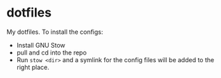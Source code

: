 # dotfiles

My dotfiles. To install the configs: 
- Install GNU Stow
- pull and cd into the repo
- Run `stow <dir>` and a symlink for the config files will be added to the right place.
